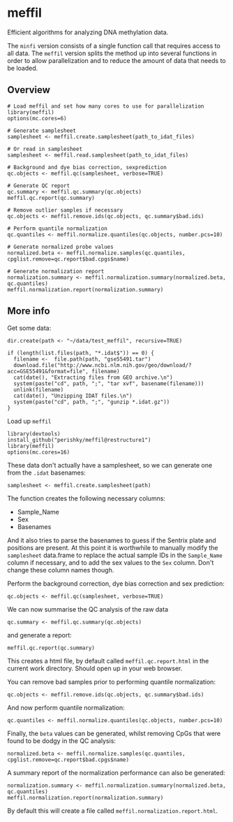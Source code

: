 # meffil
Efficient algorithms for analyzing DNA methylation data.

The `minfi` version consists of a single function call that requires access to all data. The `meffil` version splits the method up into several functions in order to allow parallelization and to reduce the amount of data that needs to be loaded.


## Overview

	# Load meffil and set how many cores to use for parallelization
	library(meffil)
	options(mc.cores=6)

	# Generate samplesheet
	samplesheet <- meffil.create.samplesheet(path_to_idat_files)

	# Or read in samplesheet
	samplesheet <- meffil.read.samplesheet(path_to_idat_files)

	# Background and dye bias correction, sexprediction
	qc.objects <- meffil.qc(samplesheet, verbose=TRUE)

	# Generate QC report
	qc.summary <- meffil.qc.summary(qc.objects)
	meffil.qc.report(qc.summary)

	# Remove outlier samples if necessary
	qc.objects <- meffil.remove.ids(qc.objects, qc.summary$bad.ids)

	# Perform quantile normalization
	qc.quantiles <- meffil.normalize.quantiles(qc.objects, number.pcs=10)

	# Generate normalized probe values
	normalized.beta <- meffil.normalize.samples(qc.quantiles, cpglist.remove=qc.report$bad.cpgs$name)

	# Generate normalization report
	normalization.summary <- meffil.normalization.summary(normalized.beta, qc.quantiles)
	meffil.normalization.report(normalization.summary)


## More info

Get some data:

	dir.create(path <- "~/data/test_meffil", recursive=TRUE)

	if (length(list.files(path, "*.idat$")) == 0) {
	  filename <-  file.path(path, "gse55491.tar")
	  download.file("http://www.ncbi.nlm.nih.gov/geo/download/?acc=GSE55491&format=file", filename)
	  cat(date(), "Extracting files from GEO archive.\n")
	  system(paste("cd", path, ";", "tar xvf", basename(filename)))
	  unlink(filename)
	  cat(date(), "Unzipping IDAT files.\n")
	  system(paste("cd", path, ";", "gunzip *.idat.gz"))
	}

Load up `meffil`

	library(devtools)
	install_github("perishky/meffil@restructure1")
	library(meffil)
	options(mc.cores=16)

These data don't actually have a samplesheet, so we can generate one from the `.idat` basenames:

	samplesheet <- meffil.create.samplesheet(path)

The function creates the following necessary columns:

- Sample_Name
- Sex
- Basenames

And it also tries to parse the basenames to guess if the Sentrix plate and positions are present. At this point it is worthwhile to manually modify the `samplesheet` data.frame to replace the actual sample IDs in the `Sample_Name` column if necessary, and to add the sex values to the `Sex` column. Don't change these column names though.

Perform the background correction, dye bias correction and sex prediction:

	qc.objects <- meffil.qc(samplesheet, verbose=TRUE)

We can now summarise the QC analysis of the raw data

	qc.summary <- meffil.qc.summary(qc.objects)

and generate a report:
	
	meffil.qc.report(qc.summary)

This creates a html file, by default called `meffil.qc.report.html` in the current work directory. Should open up in your web browser.

You can remove bad samples prior to performing quantile normalization:

	qc.objects <- meffil.remove.ids(qc.objects, qc.summary$bad.ids)

And now perform quantile normalization:

	qc.quantiles <- meffil.normalize.quantiles(qc.objects, number.pcs=10)

Finally, the `beta` values can be generated, whilst removing CpGs that were found to be dodgy in the QC analysis:

	normalized.beta <- meffil.normalize.samples(qc.quantiles, cpglist.remove=qc.report$bad.cpgs$name)

A summary report of the normalization performance can also be generated:

	normalization.summary <- meffil.normalization.summary(normalized.beta, qc.quantiles)
	meffil.normalization.report(normalization.summary)

By default this will create a file called `meffil.normalization.report.html`.



